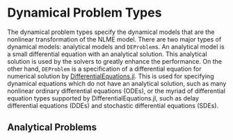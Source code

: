# Dynamical Problem Types

The dynamical problem types specify the dynamical models that are the nonlinear
transformation of the NLME model. There are two major types of dynamical models:
analytical models and `DEProblem`s. An analytical model is a small differential
equation with an analytical solution. This analytical solution is used by the
solvers to greatly enhance the performance. On the other hand, `DEProblem` is
a specification of a differential equation for numerical solution by
[DifferentialEquations.jl](http://docs.juliadiffeq.org/latest/). This is used
for specifying dynamical equations which do not have an analytical solution,
such as many nonlinear ordinary differential equations (ODEs), or the myriad
of differential equation types supported by DifferentialEquations.jl, such
as delay differential equations (DDEs) and stochastic differential equations
(SDEs).

## Analytical Problems
